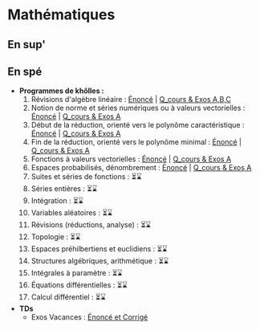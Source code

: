 # Mathématiques

## En sup'

## En spé 

* **Programmes de khôlles :**
  1. Révisions d'algèbre linéaire : [Énoncé](/maths/kholles/maths_khube_kholle_1_enonce.pdf) | [Q_cours & Exos A,B,C](/maths/kholles/maths_khube_kholle_1_corrige.pdf)
  2. Notion de norme et séries numériques ou à valeurs vectorielles : [Énoncé](/maths/kholles/maths_khube_kholle_2_enonce.pdf) | [Q_cours & Exos A](/maths/kholles/maths_khube_kholle_2_corrige.pdf)
  3. Début de la réduction, orienté vers le polynôme caractéristique : [Énoncé](/maths/kholles/maths_khube_kholle_3_enonce.pdf) | [Q_cours & Exos A](/maths/kholles/maths_khube_kholle_3_corrige.pdf)
  4. Fin de la réduction, orienté vers le polynôme minimal : [Énoncé](/maths/kholles/maths_khube_kholle_4_enonce.pdf) | [Q_cours & Exos A](/maths/kholles/maths_khube_kholle_4_corrige.pdf)
  5. Fonctions à valeurs vectorielles : [Énoncé](/maths/kholles/maths_khube_kholle_5_enonce.pdf) | [Q_cours & Exos A](/maths/kholles/maths_khube_kholle_5_corrige.pdf)
  6. Espaces probabilisés, dénombrement : [Énoncé](/maths/kholles/maths_khube_kholle_6_enonce.pdf) | [Q_cours & Exos A](/maths/kholles/maths_khube_kholle_6_corrige.pdf)
  7. Suites et séries de fonctions : ⏳⌛️
  8. Séries entières : ⏳⌛️
  9. Intégration : ⏳⌛️
  10. Variables aléatoires : ⏳⌛️
  11. Révisions (réductions, analyse) : ⏳⌛️
  12. Topologie : ⏳⌛️
  13. Espaces préhilbertiens et euclidiens : ⏳⌛️
  14. Structures algébriques, arithmétique : ⏳⌛️
  15. Intégrales à paramètre : ⏳⌛️
  16. Équations différentielles : ⏳⌛️
  17. Calcul différentiel : ⏳⌛️
* **TDs**
  * Exos Vacances : [Énoncé et Corrigé](https://drive.google.com/drive/folders/1QXxbjRL8K3j5Rz3CZH5EoPqfg3Jx73NI?usp=drive_link)

